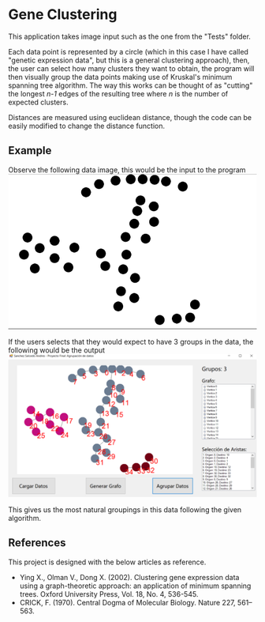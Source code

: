 # Gene Clustering

This application takes image input such as the one from the "Tests" folder. 

Each data point is represented by a circle (which in this case I have called "genetic expression data", but this is a general clustering approach), then, the user can select how many clusters they want to obtain, the program will then visually group the data points making use of Kruskal's minimum spanning tree algorithm. The way this works can be thought of as "cutting" the longest *n-1* edges of the resulting tree where *n* is the number of expected clusters. 

Distances are measured using euclidean distance, though the code can be easily modified to change the distance function.

## Example
Observe the following data image, this would be the input to the program
![Input data](screenshots/input.png)

If the users selects that they would expect to have 3 groups in the data, the following would be the output
![Output groups with n=3](screenshots/output.png)

This gives us the most natural groupings in this data following the given algorithm.

## References
This project is designed with the below articles as reference.
- Ying X., Olman V., Dong X. (2002). Clustering gene expression data using a graph-theoretic approach: an application of minimum spanning trees. Oxford University Press, Vol. 18, No. 4, 536-545.
- CRICK, F. (1970). Central Dogma of Molecular Biology. Nature 227, 561–563.
